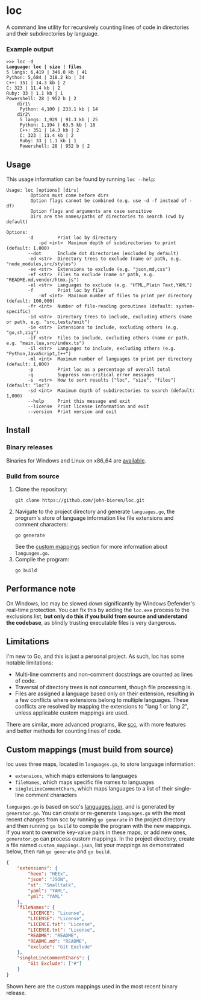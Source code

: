 # loc

A command line utility for recursively counting lines of code in directories and their subdirectories by language.

### Example output

<pre>
<code>>>> loc -d
<b>Language: loc | size | files</b>
5 langs: 6,419 | 346.0 kb | 41
Python: 5,684 | 318.2 kb | 34
C++: 351 | 14.3 kb | 2
C: 323 | 11.4 kb | 2
Ruby: 33 | 1.1 kb | 1
Powershell: 28 | 952 b | 2
    dir1\
     Python: 4,100 | 233.1 kb | 14
    dir2\
     5 langs: 1,929 | 91.3 kb | 25
     Python: 1,194 | 63.5 kb | 18
     C++: 351 | 14.3 kb | 2
     C: 323 | 11.4 kb | 2
     Ruby: 33 | 1.1 kb | 1
     Powershell: 28 | 952 b | 2
</code></pre>

## Usage

This usage information can be found by running `loc --help`:

```
Usage: loc [options] [dirs]
         Options must come before dirs
         Option flags cannot be combined (e.g. use -d -f instead of -df)
         Option flags and arguments are case sensitive
         Dirs are the names/paths of directories to search (cwd by default)

Options:
        -d         Print loc by directory
            -pd <int>  Maximum depth of subdirectories to print (default: 1,000)
        --dot      Include dot directories (excluded by default)
        -ed <str>  Directory trees to exclude (name or path, e.g. "node_modules,src/styles")
        -ee <str>  Extensions to exclude (e.g. "json,md,css")
        -ef <str>  Files to exclude (name or path, e.g. "README.md,vendor/htmx.js")
        -el <str>  Languages to exclude (e.g. "HTML,Plain Text,YAML")
        -f         Print loc by file
            -mf <int>  Maximum number of files to print per directory (default: 100,000)
        -fr <int>  Number of file-reading goroutines (default: system-specific)
        -id <str>  Directory trees to include, excluding others (name or path, e.g. "src,tests/unit")
        -ie <str>  Extensions to include, excluding others (e.g. "go,sh,zig")
        -if <str>  Files to include, excluding others (name or path, e.g. "main.lua,src/index.ts")
        -il <str>  Languages to include, excluding others (e.g. "Python,JavaScript,C++")
        -ml <int>  Maximum number of languages to print per directory (default: 1,000)
        -p         Print loc as a percentage of overall total
        -q         Suppress non-critical error messages
        -s  <str>  How to sort results ["loc", "size", "files"] (default: "loc")
        -sd <int>  Maximum depth of subdirectories to search (default: 1,000)
        --help     Print this message and exit
        --license  Print license information and exit
        --version  Print version and exit
```

## Install

### Binary releases

Binaries for Windows and Linux on x86_64 are [available](https://github.com/john-bieren/loc/releases).

### Build from source

1. Clone the repository:
    ```
    git clone https://github.com/john-bieren/loc.git
    ```
2. Navigate to the project directory and generate `languages.go`, the program's store of language information like file extensions and comment characters:
    ```
    go generate
    ```
    See the [custom mappings](https://github.com/john-bieren/loc?tab=readme-ov-file#custom-mappings-must-build-from-source) section for more information about `languages.go`.
3. Compile the program:
    ```
    go build
    ```

## Performance note

On Windows, loc may be slowed down significantly by Windows Defender's real-time protection. You can fix this by adding the `loc.exe` process to the exclusions list, **but only do this if you build from source and understand the codebase**, as blindly trusting executable files is very dangerous.

## Limitations

I'm new to Go, and this is just a personal project. As such, loc has some notable limitations:
* Multi-line comments and non-comment docstrings are counted as lines of code.
* Traversal of directory trees is not concurrent, though file processing is.
* Files are assigned a language based only on their extension, resulting in a few conflicts where extensions belong to multiple languages. These conflicts are resolved by mapping the extensions to "lang 1 or lang 2", unless applicable custom mappings are used.

There are similar, more advanced programs, like [scc](https://github.com/boyter/scc), with more features and better methods for counting lines of code.

## Custom mappings (must build from source)

loc uses three maps, located in `languages.go`, to store language information:
* `extensions`, which maps extensions to languages
* `fileNames`, which maps specific file names to languages
* `singleLineCommentChars`, which maps languages to a list of their single-line comment characters

`languages.go` is based on scc's [languages.json](https://github.com/boyter/scc/blob/master/languages.json), and is generated by `generator.go`. You can create or re-generate `languages.go` with the most recent changes from scc by running `go generate` in the project directory and then running `go build` to compile the program with the new mappings. If you want to overwrite key-value pairs in these maps, or add new ones, `generator.go` can process custom mappings. In the project directory, create a file named `custom_mappings.json`, list your mappings as demonstrated below, then run `go generate` and `go build`.
```JSON
{
    "extensions": {
        "heex": "HEEx",
        "json": "JSON",
        "st": "Smalltalk",
        "yaml": "YAML",
        "yml": "YAML"
    },
    "fileNames": {
        "LICENCE": "License",
        "LICENSE": "License",
        "LICENCE.txt": "License",
        "LICENSE.txt": "License",
        "README": "README",
        "README.md": "README",
        "exclude": "Git Exclude"
    },
    "singleLineCommentChars": {
        "Git Exclude": ["#"]
    }
}
```
Shown here are the custom mappings used in the most recent binary release.
